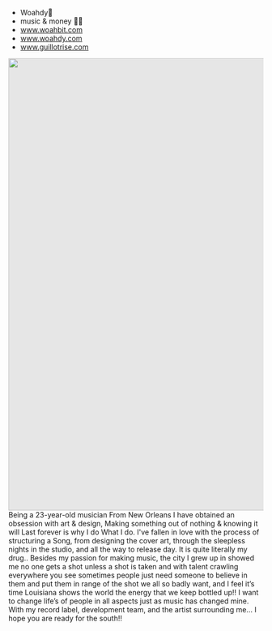 - Woahdy🔹
- music & money 🎵💲
- www.woahbit.com
- www.woahdy.com
- www.guillotrise.com
<img style="display: block;-webkit-user-select: none;margin: auto;cursor: zoom-out;background-color: hsl(0, 0%, 90%);transition: background-color 300ms;" src="file:///Users/codyguillot/Pictures/Photos%20Library.photoslibrary/private/com.apple.Photos/ExternalEditSessions/E290F769-7320-4C92-9ACB-4BA3DC5AA738/7535CCB1-5137-4906-9A20-0475BE525084.jpeg" width="892" height="892">
Being a 23-year-old musician From New Orleans I have obtained an obsession with art
& design, Making something out of nothing & knowing it will Last forever is why I do
What I do. I've fallen in love with the process of structuring a Song, 
from designing the cover art, through the sleepless nights in the studio, 
and all the way to release day. It is quite literally my drug..  Besides 
my passion for making music, the city I grew up in showed me no one gets 
a shot unless a shot is taken and with talent crawling everywhere you see
sometimes people just need someone to believe in them and put them in range
of the shot we all so badly want, and I feel it’s time Louisiana shows the 
world the energy that we keep bottled up!! I want to change life’s of people
in all aspects just as music has changed mine. With my record label, development team,
and the artist surrounding me... I hope you are ready for the south!! 

